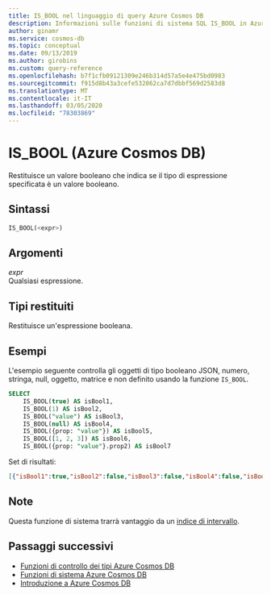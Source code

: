 ```yaml
---
title: IS_BOOL nel linguaggio di query Azure Cosmos DB
description: Informazioni sulle funzioni di sistema SQL IS_BOOL in Azure Cosmos DB.
author: ginamr
ms.service: cosmos-db
ms.topic: conceptual
ms.date: 09/13/2019
ms.author: girobins
ms.custom: query-reference
ms.openlocfilehash: b7f1cfb09121309e246b314d57a5e4e475bd0983
ms.sourcegitcommit: f915d8b43a3cefe532062ca7d7dbbf569d2583d8
ms.translationtype: MT
ms.contentlocale: it-IT
ms.lasthandoff: 03/05/2020
ms.locfileid: "78303869"
---
```

# <a name="is_bool-azure-cosmos-db"></a>IS_BOOL (Azure Cosmos DB)
 Restituisce un valore booleano che indica se il tipo di espressione specificata è un valore booleano.  
  
## <a name="syntax"></a>Sintassi
  
```sql
IS_BOOL(<expr>)  
```  
  
## <a name="arguments"></a>Argomenti
  
*expr*  
   Qualsiasi espressione.  
  
## <a name="return-types"></a>Tipi restituiti
  
  Restituisce un'espressione booleana.  
  
## <a name="examples"></a>Esempi
  
  L'esempio seguente controlla gli oggetti di tipo booleano JSON, numero, stringa, null, oggetto, matrice e non definito usando la funzione `IS_BOOL`.  
  
```sql
SELECT   
    IS_BOOL(true) AS isBool1,   
    IS_BOOL(1) AS isBool2,  
    IS_BOOL("value") AS isBool3,   
    IS_BOOL(null) AS isBool4,  
    IS_BOOL({prop: "value"}) AS isBool5,   
    IS_BOOL([1, 2, 3]) AS isBool6,  
    IS_BOOL({prop: "value"}.prop2) AS isBool7  
```  
  
 Set di risultati:  
  
```json
[{"isBool1":true,"isBool2":false,"isBool3":false,"isBool4":false,"isBool5":false,"isBool6":false,"isBool7":false}]
```  

## <a name="remarks"></a>Note

Questa funzione di sistema trarrà vantaggio da un [indice di intervallo](index-policy.md#includeexclude-strategy).

## <a name="next-steps"></a>Passaggi successivi

- [Funzioni di controllo dei tipi Azure Cosmos DB](sql-query-type-checking-functions.md)
- [Funzioni di sistema Azure Cosmos DB](sql-query-system-functions.md)
- [Introduzione a Azure Cosmos DB](introduction.md)
